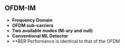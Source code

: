 ## OFDM-IM

* **Frequency Domain**
* **OFDM sub-carriers**
* **Two available modes (M-ary and null)**
* **Conventional ML Detector**
* **BER Performance is identical to that of the OFDM
